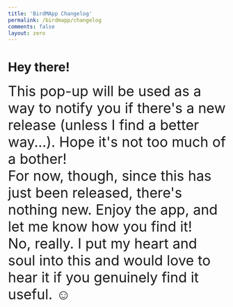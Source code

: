 ```yaml
---
title: 'BirdMApp Changelog'
permalink: /birdmapp/changelog
comments: false
layout: zero
---
```





# Hey there!
<font size="6">
This pop-up will be used as a way to notify you if there's a new release (unless I find a better way...). Hope it's not too much of a bother!
<br>
For now, though, since this has just been released, there's nothing new. Enjoy the app, and let me know how you find it! 
<br>
No, really. I put my heart and soul into this and would love to hear it if you genuinely find it useful. ☺️
</font>
<p></p>

<!-- 

# Changelog

## [Unreleased]

## [1.1.1] - 2023-03-05


### Added

- Arabic translation (#444).
  
### Fixed

- Various broken links, page versions, and indentations.

### Changed

- Upgraded

### Removed

- Unused file

-->
